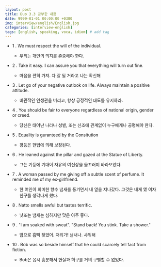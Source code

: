 ```yaml
---
layout: post
title: Duo 3.3 공부한 내용
date: 9999-01-01 00:00:00 +0300
img: interview/english/English.jpg
categories: [interview-english] 
tags: [english, speaking, voca, idiom] # add tag
---
```


+ 1 . We must respect the will of the individual.
    + 우리는 개인의 의지를 존중해야 한다.
        
+ 2 . Take it easy. I can assure you that everything will turn out fine.
    + 마음을 편히 가져. 다 잘 될 거라고 나는 확신해
        
+ 3 . Let go of your negative outlook on life. Always maintain a positive attitude.
    + 비관적인 인생관을 버리고, 항상 긍정적인 태도를 유지하라.
    
+ 4 . You should be fair to everyone regardless of national origin, gender or creed.
    + 당신은 태어난 나라나 성별, 또는 신조에 관계없이 누구에게나 공평해야 한다.

+ 5 . Equality is guranteed by the Consitution
    + 평등은 헌법에 의해 보장된다.
    
+ 6 . He leaned against the pillar and gazed at the Statue of Liberty.
    + 그는 기둥에 기대어 자유의 여신상을 물끄러미 바라보았다.

+ 7 . A woman passed by me giving off a subtle scent of perfume. It reminded me of my ex-girlfriend.
    + 한 여인이 희미한 향수 냄새를 풍기면서 내 옆을 지나갔다. 그것은 내게 옜 여자친구를 생각나게 했다.
    
+ 8 . Natto smells awful but tastes terrific.
    + 낫또는 냄새는 심하지만 맛은 아주 좋다.
    
+ 9 . "I am soaked with sweat". "Stand back! You stink. Take a shower."
    + 땀으로 흠뻑 젖었어. 저리가! 냄새나. 샤워해
    
+ 10 . Bob was so beside himself that he could scarcely tell fact from fiction.
    + Bob은 몹시 흥분해서 현실과 허구를 거의 구별할 수 없었다. 